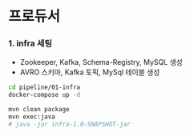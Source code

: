 
# 프로듀서

### 1. infra 세팅
- Zookeeper, Kafka, Schema-Registry, MySQL 생성
- AVRO 스키마, Kafka 토픽, MySql 테이블 생성

```bash
cd pipeline/01-infra
docker-compose up -d 

mvn clean package
mvn exec:java
# java -jar infra-1.0-SNAPSHOT-jar
```

